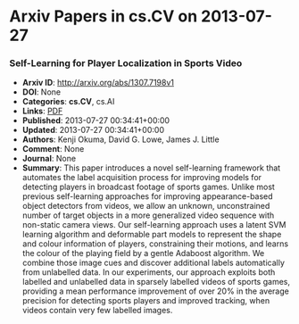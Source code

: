 # Arxiv Papers in cs.CV on 2013-07-27
### Self-Learning for Player Localization in Sports Video
- **Arxiv ID**: http://arxiv.org/abs/1307.7198v1
- **DOI**: None
- **Categories**: **cs.CV**, cs.AI
- **Links**: [PDF](http://arxiv.org/pdf/1307.7198v1)
- **Published**: 2013-07-27 00:34:41+00:00
- **Updated**: 2013-07-27 00:34:41+00:00
- **Authors**: Kenji Okuma, David G. Lowe, James J. Little
- **Comment**: None
- **Journal**: None
- **Summary**: This paper introduces a novel self-learning framework that automates the label acquisition process for improving models for detecting players in broadcast footage of sports games. Unlike most previous self-learning approaches for improving appearance-based object detectors from videos, we allow an unknown, unconstrained number of target objects in a more generalized video sequence with non-static camera views. Our self-learning approach uses a latent SVM learning algorithm and deformable part models to represent the shape and colour information of players, constraining their motions, and learns the colour of the playing field by a gentle Adaboost algorithm. We combine those image cues and discover additional labels automatically from unlabelled data. In our experiments, our approach exploits both labelled and unlabelled data in sparsely labelled videos of sports games, providing a mean performance improvement of over 20% in the average precision for detecting sports players and improved tracking, when videos contain very few labelled images.



